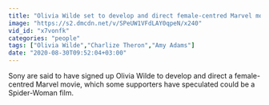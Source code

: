 ```yaml
---
title: "Olivia Wilde set to develop and direct female-centred Marvel movie"
image: "https://s2.dmcdn.net/v/SPeUW1VFdLAY0qpeN/x240"
vid_id: "x7vonfk"
categories: "people"
tags: ["Olivia Wilde","Charlize Theron","Amy Adams"]
date: "2020-08-30T09:52:04+03:00"
---
```

Sony are said to have signed up Olivia Wilde to develop and direct a female-centred Marvel movie, which some supporters have speculated could be a Spider-Woman film.
